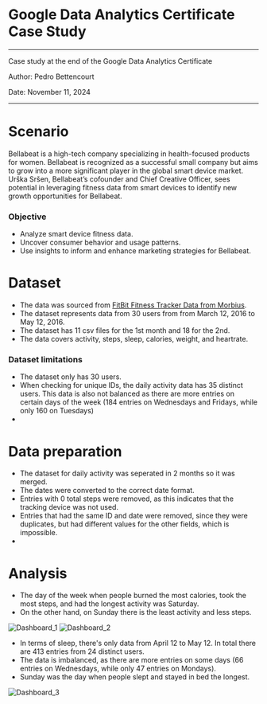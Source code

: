 # Google Data Analytics Certificate Case Study

---
 Case study at the end of the Google Data Analytics Certificate

 Author: Pedro Bettencourt
 
 Date: November 11, 2024
 
---


# Scenario

Bellabeat is a high-tech company specializing in health-focused products for women. 
Bellabeat is recognized as a successful small company but aims to grow into a more significant player in the global smart device market.
Urška Sršen, Bellabeat’s cofounder and Chief Creative Officer, sees potential in leveraging fitness data from smart devices to identify new growth opportunities for Bellabeat.


### Objective

* Analyze smart device fitness data.
* Uncover consumer behavior and usage patterns.
* Use insights to inform and enhance marketing strategies for Bellabeat.


# Dataset

* The data was sourced from [FitBit Fitness Tracker Data from Morbius](https://www.kaggle.com/datasets/arashnic/fitbit).
* The dataset represents data from 30 users from from March 12, 2016 to May 12, 2016. 
* The dataset has 11 csv files for the 1st month and 18 for the 2nd.
* The data covers activity, steps, sleep, calories, weight, and heartrate.

### Dataset limitations

* The dataset only has 30 users.
* When checking for unique IDs, the daily activity data has 35 distinct users. This data is also not balanced as there are more entries on certain days of the week (184 entries on Wednesdays and Fridays, while only 160 on Tuesdays)
* 

# Data preparation

* The dataset for daily activity was seperated in 2 months so it was merged.
* The dates were converted to the correct date format.
* Entries with 0 total steps were removed, as this indicates that the tracking device was not used.
* Entries that had the same ID and date were removed, since they were duplicates, but had different values for the other fields, which is impossible.
* 

# Analysis

* The day of the week when people burned the most calories, took the most steps, and had the longest activity was Saturday.
* On the other hand, on Sunday there is the least activity and less steps.

![Dashboard_1](https://github.com/user-attachments/assets/af700465-a6dc-4105-bfdf-cf7bdc44b57b)
![Dashboard_2](https://github.com/user-attachments/assets/f9e96c09-6803-470f-8eea-83d41c443115)

* In terms of sleep, there's only data from April 12 to May 12. In total there are 413 entries from 24 distinct users.
* The data is imbalanced, as there are more entries on some days (66 entries on Wednesdays, while only 47 entries on Mondays).
* Sunday was the day when people slept and stayed in bed the longest.

![Dashboard_3](https://github.com/user-attachments/assets/a88cc059-09a0-4789-8c77-c03c12430d02)

